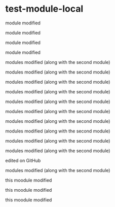 # test-module-local

module modified

module modified

module modified

module modified

modules modified (along with the second module)

modules modified (along with the second module)

modules modified (along with the second module)

modules modified (along with the second module)

modules modified (along with the second module)

modules modified (along with the second module)

modules modified (along with the second module)

modules modified (along with the second module)

modules modified (along with the second module)

modules modified (along with the second module)

edited on GitHub

modules modified (along with the second module)

this moodule modified

this moodule modified

this moodule modified
